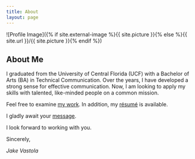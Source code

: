 ```yaml
---
title: About
layout: page
---
```

![Profile Image]({% if site.external-image %}{{ site.picture }}{% else %}{{ site.url }}/{{ site.picture }}{% endif %})

<h2>About Me</h2>
<p>I graduated from the University of Central Florida (UCF) with a Bachelor of Arts (BA) in Technical Communication. Over the years, I have developed a strong sense for effective communication. Now, I am looking to apply my skills with talented, like-minded people on a common mission.</p>

<p>Feel free to examine <a href="https://www.jakevastola.com/">my work</a>. In addition, my <a href="https://drive.google.com/file/d/1g5bHkGBjQHxM0_7p3MaJWsCaqdzjp9JR/view?usp=sharing">résumé</a> is available.</p>

<p>I gladly await your  <a href="mailto:vastola.jake@gmail.com">message</a>.</p>

<p>I look forward to working with you.</p>

<p>Sincerely,</p>

<p><i>Jake Vastola</i></p>


